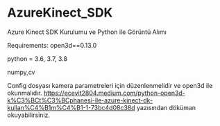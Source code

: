 # AzureKinect_SDK
Azure Kinect SDK Kurulumu ve Python ile Görüntü Alımı

Requirements:
open3d==0.13.0

python = 3.6, 3.7, 3.8

numpy,cv

Config dosyası kamera parametreleri için düzenlenmelidir ve open3d ile okunmalıdır.
https://ecevit2804.medium.com/python-open3d-k%C3%BCt%C3%BCphanesi-ile-azure-kinect-dk-kullan%C4%B1m%C4%B1-1-73bc4d08c38d yazısından döküman okuyabilirsiniz.

